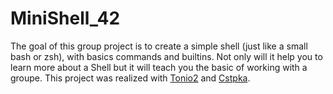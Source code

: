 # MiniShell_42

The goal of this group project is to create a simple shell (just like a small bash or zsh), with basics commands and builtins. Not only will it help you to learn more about a Shell but it will teach you the basic of working with a groupe.
This project was realized with [Tonio2](https://github.com/Tonio2) and [Cstpka](https://github.com/cstpka).
